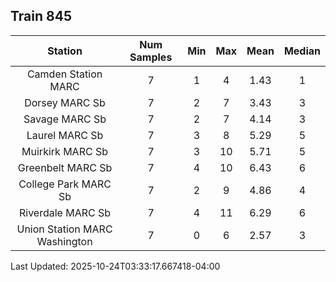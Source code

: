 ## Train 845

| Station | Num Samples | Min | Max | Mean | Median |
| :-----: | :---------: | :-: | :-: | :--: | :----: |
| Camden Station MARC | 7 | 1 | 4 | 1.43 | 1 |
| Dorsey MARC Sb | 7 | 2 | 7 | 3.43 | 3 |
| Savage MARC Sb | 7 | 2 | 7 | 4.14 | 3 |
| Laurel MARC Sb | 7 | 3 | 8 | 5.29 | 5 |
| Muirkirk MARC Sb | 7 | 3 | 10 | 5.71 | 5 |
| Greenbelt MARC Sb | 7 | 4 | 10 | 6.43 | 6 |
| College Park MARC Sb | 7 | 2 | 9 | 4.86 | 4 |
| Riverdale MARC Sb | 7 | 4 | 11 | 6.29 | 6 |
| Union Station MARC Washington | 7 | 0 | 6 | 2.57 | 3 |


Last Updated: 2025-10-24T03:33:17.667418-04:00